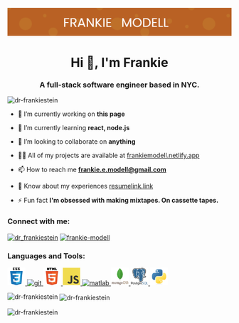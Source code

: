 <!--
**dr-frankiestein/dr-frankiestein** is a ✨ _special_ ✨ repository because its `README.md` (this file) appears on your GitHub profile.

Here are some ideas to get you started:

- 🔭 I’m currently working on ...
- 🌱 I’m currently learning ...
- 👯 I’m looking to collaborate on ...
- 🤔 I’m looking for help with ...
- 💬 Ask me about ...
- 📫 How to reach me: ...
- 😄 Pronouns: ...
- ⚡ Fun fact: ...
-->
![Header](./github-header-image.png)
<h1 align="center">Hi 👋, I'm Frankie</h1>
<h3 align="center">A full-stack software engineer based in NYC.</h3>

<p align="left"> <img src="https://komarev.com/ghpvc/?username=dr-frankiestein&label=Profile%20views&color=0e75b6&style=flat" alt="dr-frankiestein" /> </p>

- 🔭 I’m currently working on **this page**

- 🌱 I’m currently learning **react, node.js**

- 👯 I’m looking to collaborate on **anything**

- 👨‍💻 All of my projects are available at [frankiemodell.netlify.app](frankiemodell.netlify.app)

- 📫 How to reach me **frankie.e.modell@gmail.com**

- 📄 Know about my experiences [resumelink.link](resumelink.link)

- ⚡ Fun fact **I'm obsessed with making mixtapes. On cassette tapes.**

<h3 align="left">Connect with me:</h3>
<p align="left">
<a href="https://twitter.com/dr_frankiestein" target="blank"><img align="center" src="https://raw.githubusercontent.com/rahuldkjain/github-profile-readme-generator/master/src/images/icons/Social/twitter.svg" alt="dr_frankiestein" height="30" width="40" /></a>
<a href="https://linkedin.com/in/frankie-modell" target="blank"><img align="center" src="https://raw.githubusercontent.com/rahuldkjain/github-profile-readme-generator/master/src/images/icons/Social/linked-in-alt.svg" alt="frankie-modell" height="30" width="40" /></a>
</p>

<h3 align="left">Languages and Tools:</h3>
<p align="left"> <a href="https://www.w3schools.com/css/" target="_blank" rel="noreferrer"> <img src="https://raw.githubusercontent.com/devicons/devicon/master/icons/css3/css3-original-wordmark.svg" alt="css3" width="40" height="40"/> </a> <a href="https://git-scm.com/" target="_blank" rel="noreferrer"> <img src="https://www.vectorlogo.zone/logos/git-scm/git-scm-icon.svg" alt="git" width="40" height="40"/> </a> <a href="https://www.w3.org/html/" target="_blank" rel="noreferrer"> <img src="https://raw.githubusercontent.com/devicons/devicon/master/icons/html5/html5-original-wordmark.svg" alt="html5" width="40" height="40"/> </a> <a href="https://developer.mozilla.org/en-US/docs/Web/JavaScript" target="_blank" rel="noreferrer"> <img src="https://raw.githubusercontent.com/devicons/devicon/master/icons/javascript/javascript-original.svg" alt="javascript" width="40" height="40"/> </a> <a href="https://www.mathworks.com/" target="_blank" rel="noreferrer"> <img src="https://upload.wikimedia.org/wikipedia/commons/2/21/Matlab_Logo.png" alt="matlab" width="40" height="40"/> </a> <a href="https://www.mongodb.com/" target="_blank" rel="noreferrer"> <img src="https://raw.githubusercontent.com/devicons/devicon/master/icons/mongodb/mongodb-original-wordmark.svg" alt="mongodb" width="40" height="40"/> </a> <a href="https://www.postgresql.org" target="_blank" rel="noreferrer"> <img src="https://raw.githubusercontent.com/devicons/devicon/master/icons/postgresql/postgresql-original-wordmark.svg" alt="postgresql" width="40" height="40"/> </a> <a href="https://www.python.org" target="_blank" rel="noreferrer"> <img src="https://raw.githubusercontent.com/devicons/devicon/master/icons/python/python-original.svg" alt="python" width="40" height="40"/> </a> </p>

<p><img align="left" src="https://github-readme-stats.vercel.app/api/top-langs?username=dr-frankiestein&show_icons=true&theme=dark&locale=en&layout=compact" alt="dr-frankiestein" /></p>

<p>&nbsp;<img align="center" src="https://github-readme-stats.vercel.app/api?username=dr-frankiestein&show_icons=true&theme=dark&locale=en" alt="dr-frankiestein" /></p>

<p><img align="center" src="https://github-readme-streak-stats.herokuapp.com/?user=dr-frankiestein&theme=dark" alt="dr-frankiestein" /></p>


